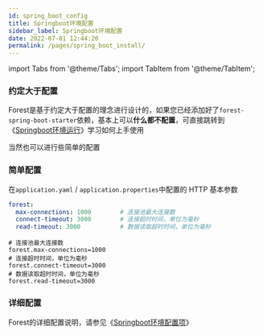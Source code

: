 ```yaml
---
id: spring_boot_config
title: Springboot环境配置
sidebar_label: Springboot环境配置
date: 2022-07-01 12:44:20
permalink: /pages/spring_boot_install/
---
```


import Tabs from '@theme/Tabs';
import TabItem from '@theme/TabItem';


### 约定大于配置

Forest是基于约定大于配置的理念进行设计的，如果您已经添加好了`forest-spring-boot-starter`依赖，基本上可以<b>什么都不配置</b>，可直接跳转到《[Springboot环境运行](docs/1.5.x文档/020.入门/004.spring_boot_usage.md)》学习如何上手使用

当然也可以进行些简单的配置

### 简单配置

在`application.yaml` / `application.properties`中配置的 HTTP 基本参数

<Tabs>
<TabItem value="Yaml" label="Yaml" default>

```yaml
forest:
  max-connections: 1000        # 连接池最大连接数
  connect-timeout: 3000        # 连接超时时间，单位为毫秒
  read-timeout: 3000           # 数据读取超时时间，单位为毫秒
```

</TabItem>
<TabItem value="Properties" label="Properties">

```properties
# 连接池最大连接数
forest.max-connections=1000
# 连接超时时间，单位为毫秒
forest.connect-timeout=3000
# 数据读取超时时间，单位为毫秒
forest.read-timeout=3000
```
</TabItem>
</Tabs>


### 详细配置

Forest的详细配置说明，请参见《[Springboot环境配置项](config/spring_boot_config)》
